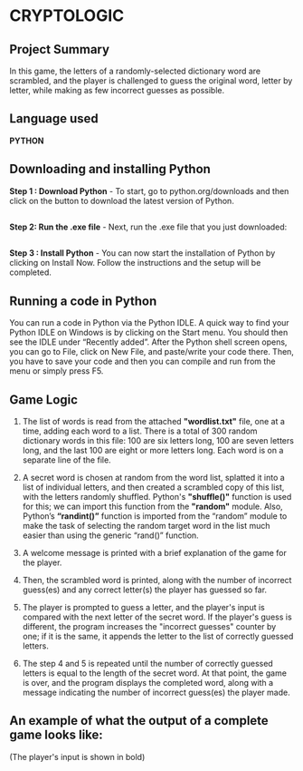  # CRYPTOLOGIC
##
## Project Summary
In this game, the letters of a randomly-selected dictionary word are scrambled, and the player is challenged to guess the original word, letter by letter, while making as few incorrect guesses as possible.

## Language used 
**PYTHON**
##

## Downloading and installing Python  
 
**Step 1 :  Download Python** -
To start, go to python.org/downloads and then click on the button to download the latest version of Python.
##
**Step 2: Run the .exe file** -
Next, run the .exe file that you just downloaded:
##
**Step 3 :  Install Python** -
You can now start the installation of Python by clicking on Install Now.
Follow the instructions and the setup will be completed.

 
## Running a code in Python 
 
You can run a code in Python via the Python IDLE.
A quick way to find your Python IDLE on Windows is by clicking on the Start menu. You should then see the IDLE under “Recently added”.
After the Python shell screen opens, you can go to File, click on New File, and paste/write your code there.
Then, you have to save your code and then you can compile and run from the menu or simply press F5.

 
## Game Logic  
1. The list of words is read from the attached **"wordlist.txt"** file, one at a time, adding each word to a list. There is a total of 300 random dictionary words in this file: 
100 are six letters long, 100 are seven letters long, and the last 100 are eight or more letters long. Each word is on a separate line of the file. 

2. A secret word is chosen at random from the word list, splatted it into a list of individual letters, and then created a scrambled copy of this list, with the letters randomly shuffled.
Python's **"shuffle()"** function is used for this; we can import this function from the **"random"** module. Also, Python’s **“randint()”** function is imported from the
“random” module  to make the task of selecting the random target word in the list much easier than using the generic “rand()” function. 

3. A welcome message is printed with a brief explanation of the game for the player.

4. Then, the scrambled word is printed, along with the number of incorrect guess(es) and any correct letter(s) the player has guessed so far.  

5. The player is prompted to guess a letter, and the player's input is compared with the next letter of the secret word. If the player's guess is different, the program 
increases the "incorrect guesses" counter by one; if it is the same, it appends the letter to the list of correctly guessed letters.

6. The step 4 and 5 is repeated until the number of correctly guessed letters is equal to the length of the secret word. At that point, the game is over, and the program displays the completed word, along with a message indicating the number of incorrect guess(es) the player made.


## An example of what the output of a complete game looks like:
   (The player's input is shown in bold)
